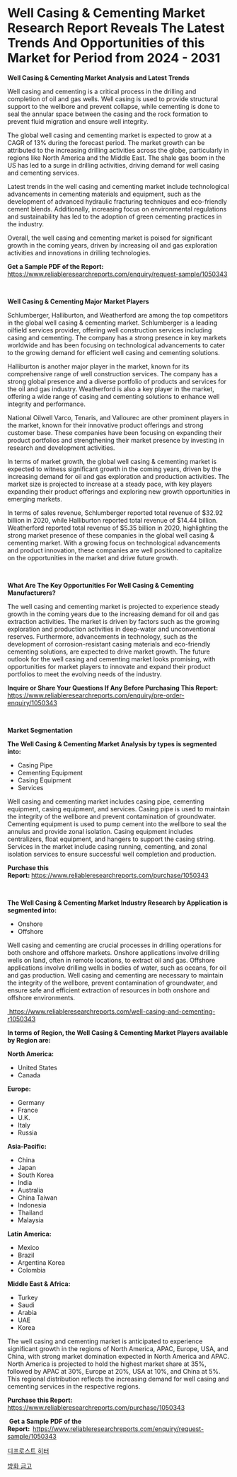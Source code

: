 <p><h1>Well Casing & Cementing Market Research Report Reveals The Latest Trends And Opportunities of this Market for Period from 2024 - 2031</h1></p><p><strong>Well Casing & Cementing Market Analysis and Latest Trends</strong></p>
<p><p>Well casing and cementing is a critical process in the drilling and completion of oil and gas wells. Well casing is used to provide structural support to the wellbore and prevent collapse, while cementing is done to seal the annular space between the casing and the rock formation to prevent fluid migration and ensure well integrity.</p><p>The global well casing and cementing market is expected to grow at a CAGR of 13% during the forecast period. The market growth can be attributed to the increasing drilling activities across the globe, particularly in regions like North America and the Middle East. The shale gas boom in the US has led to a surge in drilling activities, driving demand for well casing and cementing services.</p><p>Latest trends in the well casing and cementing market include technological advancements in cementing materials and equipment, such as the development of advanced hydraulic fracturing techniques and eco-friendly cement blends. Additionally, increasing focus on environmental regulations and sustainability has led to the adoption of green cementing practices in the industry.</p><p>Overall, the well casing and cementing market is poised for significant growth in the coming years, driven by increasing oil and gas exploration activities and innovations in drilling technologies.</p></p>
<p><strong>Get a Sample PDF of the Report:&nbsp;</strong> <a href="https://www.reliableresearchreports.com/enquiry/request-sample/1050343">https://www.reliableresearchreports.com/enquiry/request-sample/1050343</a></p>
<p>&nbsp;</p>
<p><strong>Well Casing & Cementing Major Market Players</strong></p>
<p><p>Schlumberger, Halliburton, and Weatherford are among the top competitors in the global well casing & cementing market. Schlumberger is a leading oilfield services provider, offering well construction services including casing and cementing. The company has a strong presence in key markets worldwide and has been focusing on technological advancements to cater to the growing demand for efficient well casing and cementing solutions.</p><p>Halliburton is another major player in the market, known for its comprehensive range of well construction services. The company has a strong global presence and a diverse portfolio of products and services for the oil and gas industry. Weatherford is also a key player in the market, offering a wide range of casing and cementing solutions to enhance well integrity and performance.</p><p>National Oilwell Varco, Tenaris, and Vallourec are other prominent players in the market, known for their innovative product offerings and strong customer base. These companies have been focusing on expanding their product portfolios and strengthening their market presence by investing in research and development activities.</p><p>In terms of market growth, the global well casing & cementing market is expected to witness significant growth in the coming years, driven by the increasing demand for oil and gas exploration and production activities. The market size is projected to increase at a steady pace, with key players expanding their product offerings and exploring new growth opportunities in emerging markets.</p><p>In terms of sales revenue, Schlumberger reported total revenue of $32.92 billion in 2020, while Halliburton reported total revenue of $14.44 billion. Weatherford reported total revenue of $5.35 billion in 2020, highlighting the strong market presence of these companies in the global well casing & cementing market. With a growing focus on technological advancements and product innovation, these companies are well positioned to capitalize on the opportunities in the market and drive future growth.</p></p>
<p>&nbsp;</p>
<p><strong>What Are The Key Opportunities For Well Casing & Cementing Manufacturers?</strong></p>
<p><p>The well casing and cementing market is projected to experience steady growth in the coming years due to the increasing demand for oil and gas extraction activities. The market is driven by factors such as the growing exploration and production activities in deep-water and unconventional reserves. Furthermore, advancements in technology, such as the development of corrosion-resistant casing materials and eco-friendly cementing solutions, are expected to drive market growth. The future outlook for the well casing and cementing market looks promising, with opportunities for market players to innovate and expand their product portfolios to meet the evolving needs of the industry.</p></p>
<p><strong>Inquire or Share Your Questions If Any Before Purchasing This Report:</strong> <a href="https://www.reliableresearchreports.com/enquiry/pre-order-enquiry/1050343">https://www.reliableresearchreports.com/enquiry/pre-order-enquiry/1050343</a></p>
<p>&nbsp;</p>
<p><strong>Market Segmentation</strong></p>
<p><strong>The Well Casing & Cementing Market Analysis by types is segmented into:</strong></p>
<p><ul><li>Casing Pipe</li><li>Cementing Equipment</li><li>Casing Equipment</li><li>Services</li></ul></p>
<p><p>Well casing and cementing market includes casing pipe, cementing equipment, casing equipment, and services. Casing pipe is used to maintain the integrity of the wellbore and prevent contamination of groundwater. Cementing equipment is used to pump cement into the wellbore to seal the annulus and provide zonal isolation. Casing equipment includes centralizers, float equipment, and hangers to support the casing string. Services in the market include casing running, cementing, and zonal isolation services to ensure successful well completion and production.</p></p>
<p><strong>Purchase this Report:&nbsp;</strong><a href="https://www.reliableresearchreports.com/purchase/1050343">https://www.reliableresearchreports.com/purchase/1050343</a></p>
<p>&nbsp;</p>
<p><strong>The Well Casing & Cementing Market Industry Research by Application is segmented into:</strong></p>
<p><ul><li>Onshore</li><li>Offshore</li></ul></p>
<p><p>Well casing and cementing are crucial processes in drilling operations for both onshore and offshore markets. Onshore applications involve drilling wells on land, often in remote locations, to extract oil and gas. Offshore applications involve drilling wells in bodies of water, such as oceans, for oil and gas production. Well casing and cementing are necessary to maintain the integrity of the wellbore, prevent contamination of groundwater, and ensure safe and efficient extraction of resources in both onshore and offshore environments.</p></p>
<p><a href="https://www.reliableresearchreports.com/well-casing-and-cementing-r1050343">&nbsp;https://www.reliableresearchreports.com/well-casing-and-cementing-r1050343</a></p>
<p><strong>In terms of Region, the Well Casing & Cementing Market Players available by Region are:</strong></p>
<p>
    <p> <strong> North America: </strong>
        <ul>
            <li>United States</li>
            <li>Canada</li>
        </ul>
        </p> 
    <p> <strong> Europe: </strong>
        <ul>
            <li>Germany</li>
            <li>France</li>
            <li>U.K.</li>
            <li>Italy</li>
            <li>Russia</li>
        </ul>
        </p> 
    <p> <strong> Asia-Pacific: </strong>
        <ul>
            <li>China</li>
            <li>Japan</li>
            <li>South Korea</li>
            <li>India</li>
            <li>Australia</li>
            <li>China Taiwan</li>
            <li>Indonesia</li>
            <li>Thailand</li>
            <li>Malaysia</li>
        </ul>
        </p> 
    <p> <strong> Latin America: </strong>
        <ul>
            <li>Mexico</li>
            <li>Brazil</li>
            <li>Argentina Korea</li>
            <li>Colombia</li>
        </ul>
        </p> 
    <p> <strong> Middle East & Africa: </strong>
        <ul>
            <li>Turkey</li>
            <li>Saudi</li>
            <li>Arabia</li>
            <li>UAE</li>
            <li>Korea</li>
        </ul>
    </p>
    </p>
<p><p>The well casing and cementing market is anticipated to experience significant growth in the regions of North America, APAC, Europe, USA, and China, with strong market domination expected in North America and APAC. North America is projected to hold the highest market share at 35%, followed by APAC at 30%, Europe at 20%, USA at 10%, and China at 5%. This regional distribution reflects the increasing demand for well casing and cementing services in the respective regions.</p></p>
<p><strong>Purchase this Report: </strong><a href="https://www.reliableresearchreports.com/purchase/1050343">https://www.reliableresearchreports.com/purchase/1050343</a></p>
<p>&nbsp;<strong>Get a Sample PDF of the Report:&nbsp;&nbsp;</strong><a href="https://www.reliableresearchreports.com/enquiry/request-sample/1050343">https://www.reliableresearchreports.com/enquiry/request-sample/1050343</a></p>
<p><strong></strong></p>
<p><p><a href="https://github.com/darrellockm3ytan895656/Market-Research-Report-List-1/blob/main/665939530277.md">디프로스트 히터</a></p><p><a href="https://medium.com/@christianlarkinus/%ED%99%94%EC%9E%AC-%EB%B0%A9%EC%A7%80-%EA%B8%88%EA%B3%A0-%EC%8B%9C%EC%9E%A5-%EA%B7%9C%EB%AA%A8-%EB%B0%8F-%EC%8B%9C%EC%9E%A5-%EB%8F%99%ED%96%A5-2024%EB%85%84%EB%B6%80%ED%84%B0-2031%EB%85%84%EA%B9%8C%EC%A7%80%EC%9D%98-%EC%99%84%EB%B2%BD%ED%95%9C-%EC%82%B0%EC%97%85-%EA%B0%9C%EC%9A%94-7965de4277dd">방화 금고</a></p></p>